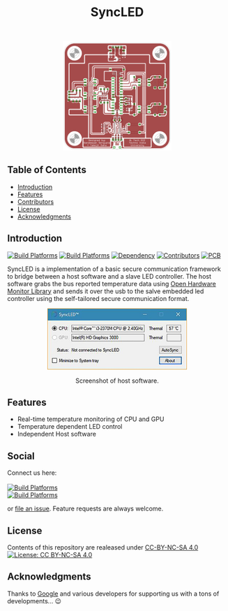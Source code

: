 <h1 align="center"> SyncLED </h1> <br>
<p align="center">
<img alt="SyncLED Board Layout" title="SyncLED Board Layout" src="https://github.com/SandeepanSengupta/SyncLED/blob/master/Demos/brd.png" width="250">
</p>

## Table of Contents

- [Introduction](#introduction)
- [Features](#features)
- [Contributors](#contributors)
- [License](#license)
- [Acknowledgments](#acknowledgments)


## Introduction
[![Build Platforms](https://img.shields.io/badge/build_platform-visual_studio-865FC5.svg)](https://www.visualstudio.com/vs/)
[![Build Platforms](https://img.shields.io/badge/build_platform-arduino-10A2AE.svg)](https://www.arduino.cc)
[![Dependency](https://img.shields.io/badge/dependency-open_hardware_monitor-4EC820.svg)](https://github.com/openhardwaremonitor/openhardwaremonitor)
[![Contributors](https://img.shields.io/badge/all_contributors-2-orange.svg)](#contributors)
[![PCB](https://img.shields.io/badge/PCB_design-EagleCAD-EE8822.svg)](https://www.autodesk.com/products/eagle/overview)

SyncLED is a implementation of a basic secure communication framework to bridge between a host software and a slave LED controller. The host software grabs the bus reported temperature data using [Open Hardware Monitor Library](https://github.com/SandeepanSengupta/SyncLED/blob/master/Sources/Application/Bridge/New/OpenHardwareMonitorLib.dll) and sends it over the usb to the salve embedded led controller using the self-tailored secure communication format.
<p align="center">
  <a href="https://gitpoint.co/">
    <img alt="Windows_App" title="Host Software" src="https://raw.githubusercontent.com/SandeepanSengupta/SyncLED/master/Demos/Application.png" width="320">
  </a>
</p>

<p align="center">
  Screenshot of host software.
</p>


## Features
- Real-time temperature monitoring of CPU and GPU
- Temperature dependent LED control
- Independent Host software


## Social
Connect us here:
<br><br>
 [![Build Platforms](https://img.shields.io/badge/id-Tamojit-54C7EC.svg?style=for-the-badge)](https://www.linkedin.com/in/tamojit-saha/)<br>
 [![Build Platforms](https://img.shields.io/badge/id-Sandeepan-54C7EC.svg?style=for-the-badge)](https://www.linkedin.com/in/sandeepan-sengupta/)
<p> 
or <a href ="https://github.com/TamojitSaha/LTC2633/issues/new/">file an issue</a>. Feature requests are always welcome.</p>

## License
Contents of this repository are realeased under [CC-BY-NC-SA 4.0](./LICENSE.md) <br>
[![License: CC BY-NC-SA 4.0](https://licensebuttons.net/l/by-nc-sa/4.0/88x31.png)](https://creativecommons.org/licenses/by-nc-sa/4.0/)

## Acknowledgments

Thanks to [Google](https://www.google.com) and various developers for supporting us with a tons of developments... :wink:


